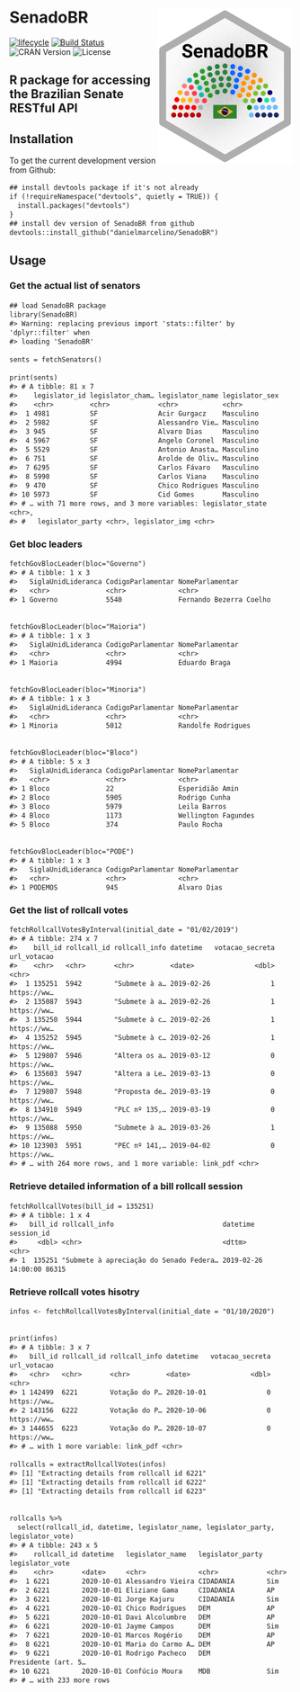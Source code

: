 
<!-- README.md is generated from README.Rmd. Please edit that file -->

SenadoBR <img src="inst/figures/SenadoBR-logo.png" width="240px" align="right" />
=================================================================================

[![lifecycle](https://img.shields.io/badge/lifecycle-experimental-orange.svg)](https://www.tidyverse.org/lifecycle/#experimental)
[![Build
Status](https://travis-ci.org/danielmarcelino/SeanadoBR.svg?branch=master)](https://travis-ci.org/danielmarcelino/SeanadoBR)
![CRAN Version](https://www.r-pkg.org/badges/version/SeanadoBR)
![License](https://img.shields.io/badge/license-MIT-blueviolet.svg?style=flat)

R package for accessing the Brazilian Senate RESTful API
--------------------------------------------------------

Installation
------------

To get the current development version from Github:

    ## install devtools package if it's not already
    if (!requireNamespace("devtools", quietly = TRUE)) {
      install.packages("devtools")
    }
    ## install dev version of SenadoBR from github
    devtools::install_github("danielmarcelino/SenadoBR")

Usage
-----

### Get the actual list of senators


    ## load SenadoBR package
    library(SenadoBR)
    #> Warning: replacing previous import 'stats::filter' by 'dplyr::filter' when
    #> loading 'SenadoBR'

    sents = fetchSenators()

    print(sents)
    #> # A tibble: 81 x 7
    #>    legislator_id legislator_cham… legislator_name legislator_sex
    #>    <chr>         <chr>            <chr>           <chr>         
    #>  1 4981          SF               Acir Gurgacz    Masculino     
    #>  2 5982          SF               Alessandro Vie… Masculino     
    #>  3 945           SF               Alvaro Dias     Masculino     
    #>  4 5967          SF               Angelo Coronel  Masculino     
    #>  5 5529          SF               Antonio Anasta… Masculino     
    #>  6 751           SF               Arolde de Oliv… Masculino     
    #>  7 6295          SF               Carlos Fávaro   Masculino     
    #>  8 5990          SF               Carlos Viana    Masculino     
    #>  9 470           SF               Chico Rodrigues Masculino     
    #> 10 5973          SF               Cid Gomes       Masculino     
    #> # … with 71 more rows, and 3 more variables: legislator_state <chr>,
    #> #   legislator_party <chr>, legislator_img <chr>

### Get bloc leaders



    fetchGovBlocLeader(bloc="Governo")
    #> # A tibble: 1 x 3
    #>   SiglaUnidLideranca CodigoParlamentar NomeParlamentar        
    #>   <chr>              <chr>             <chr>                  
    #> 1 Governo            5540              Fernando Bezerra Coelho
     

    fetchGovBlocLeader(bloc="Maioria")
    #> # A tibble: 1 x 3
    #>   SiglaUnidLideranca CodigoParlamentar NomeParlamentar
    #>   <chr>              <chr>             <chr>          
    #> 1 Maioria            4994              Eduardo Braga

     
    fetchGovBlocLeader(bloc="Minoria")
    #> # A tibble: 1 x 3
    #>   SiglaUnidLideranca CodigoParlamentar NomeParlamentar   
    #>   <chr>              <chr>             <chr>             
    #> 1 Minoria            5012              Randolfe Rodrigues
     

    fetchGovBlocLeader(bloc="Bloco")
    #> # A tibble: 5 x 3
    #>   SiglaUnidLideranca CodigoParlamentar NomeParlamentar    
    #>   <chr>              <chr>             <chr>              
    #> 1 Bloco              22                Esperidião Amin    
    #> 2 Bloco              5905              Rodrigo Cunha      
    #> 3 Bloco              5979              Leila Barros       
    #> 4 Bloco              1173              Wellington Fagundes
    #> 5 Bloco              374               Paulo Rocha


    fetchGovBlocLeader(bloc="PODE")
    #> # A tibble: 1 x 3
    #>   SiglaUnidLideranca CodigoParlamentar NomeParlamentar
    #>   <chr>              <chr>             <chr>          
    #> 1 PODEMOS            945               Alvaro Dias

### Get the list of rollcall votes


    fetchRollcallVotesByInterval(initial_date = "01/02/2019")
    #> # A tibble: 274 x 7
    #>    bill_id rollcall_id rollcall_info datetime   votacao_secreta url_votacao
    #>    <chr>   <chr>       <chr>         <date>               <dbl> <chr>      
    #>  1 135251  5942        "Submete à a… 2019-02-26               1 https://ww…
    #>  2 135087  5943        "Submete à a… 2019-02-26               1 https://ww…
    #>  3 135250  5944        "Submete à c… 2019-02-26               1 https://ww…
    #>  4 135252  5945        "Submete à c… 2019-02-26               1 https://ww…
    #>  5 129807  5946        "Altera os a… 2019-03-12               0 https://ww…
    #>  6 135603  5947        "Altera a Le… 2019-03-13               0 https://ww…
    #>  7 129807  5948        "Proposta de… 2019-03-19               0 https://ww…
    #>  8 134910  5949        "PLC nº 135,… 2019-03-19               0 https://ww…
    #>  9 135088  5950        "Submete à a… 2019-03-26               1 https://ww…
    #> 10 123903  5951        "PEC nº 141,… 2019-04-02               0 https://ww…
    #> # … with 264 more rows, and 1 more variable: link_pdf <chr>

### Retrieve detailed information of a bill rollcall session


    fetchRollcallVotes(bill_id = 135251)
    #> # A tibble: 1 x 4
    #>   bill_id rollcall_info                           datetime            session_id
    #>     <dbl> <chr>                                   <dttm>              <chr>     
    #> 1  135251 "Submete à apreciação do Senado Federa… 2019-02-26 14:00:00 86315

### Retrieve rollcall votes hisotry


    infos <- fetchRollcallVotesByInterval(initial_date = "01/10/2020")


    print(infos)
    #> # A tibble: 3 x 7
    #>   bill_id rollcall_id rollcall_info datetime   votacao_secreta url_votacao
    #>   <chr>   <chr>       <chr>         <date>               <dbl> <chr>      
    #> 1 142499  6221        Votação do P… 2020-10-01               0 https://ww…
    #> 2 143156  6222        Votação do P… 2020-10-06               0 https://ww…
    #> 3 144655  6223        Votação do P… 2020-10-07               0 https://ww…
    #> # … with 1 more variable: link_pdf <chr>

    rollcalls = extractRollcallVotes(infos)
    #> [1] "Extracting details from rollcall id 6221"
    #> [1] "Extracting details from rollcall id 6222"
    #> [1] "Extracting details from rollcall id 6223"


    rollcalls %>% 
      select(rollcall_id, datetime, legislator_name, legislator_party, legislator_vote)
    #> # A tibble: 243 x 5
    #>    rollcall_id datetime   legislator_name   legislator_party legislator_vote    
    #>    <chr>       <date>     <chr>             <chr>            <chr>              
    #>  1 6221        2020-10-01 Alessandro Vieira CIDADANIA        Sim                
    #>  2 6221        2020-10-01 Eliziane Gama     CIDADANIA        AP                 
    #>  3 6221        2020-10-01 Jorge Kajuru      CIDADANIA        Sim                
    #>  4 6221        2020-10-01 Chico Rodrigues   DEM              AP                 
    #>  5 6221        2020-10-01 Davi Alcolumbre   DEM              AP                 
    #>  6 6221        2020-10-01 Jayme Campos      DEM              Sim                
    #>  7 6221        2020-10-01 Marcos Rogério    DEM              AP                 
    #>  8 6221        2020-10-01 Maria do Carmo A… DEM              AP                 
    #>  9 6221        2020-10-01 Rodrigo Pacheco   DEM              Presidente (art. 5…
    #> 10 6221        2020-10-01 Confúcio Moura    MDB              Sim                
    #> # … with 233 more rows
